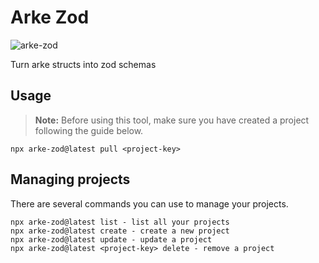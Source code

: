 # Arke Zod

![arke-zod](https://github.com/user-attachments/assets/e3495f0c-5c78-4e7f-b445-ab28d903c66a)


Turn arke structs into zod schemas

## Usage


> **Note:** Before using this tool, make sure you have created a project following the guide below.


```
npx arke-zod@latest pull <project-key>
```

## Managing projects

There are several commands you can use to manage your projects.

```
npx arke-zod@latest list - list all your projects
npx arke-zod@latest create - create a new project
npx arke-zod@latest update - update a project
npx arke-zod@latest <project-key> delete - remove a project
```

